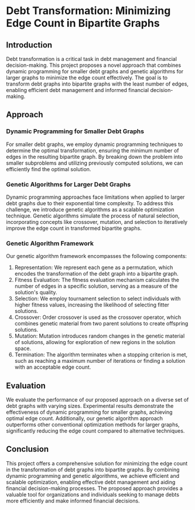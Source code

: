 # Debt Transformation: Minimizing Edge Count in Bipartite Graphs

## Introduction
Debt transformation is a critical task in debt management and financial decision-making. This project proposes a novel approach that combines dynamic programming for smaller debt graphs and genetic algorithms for larger graphs to minimize the edge count effectively. The goal is to transform debt graphs into bipartite graphs with the least number of edges, enabling efficient debt management and informed financial decision-making.

## Approach

### Dynamic Programming for Smaller Debt Graphs
For smaller debt graphs, we employ dynamic programming techniques to determine the optimal transformation, ensuring the minimum number of edges in the resulting bipartite graph. By breaking down the problem into smaller subproblems and utilizing previously computed solutions, we can efficiently find the optimal solution.

### Genetic Algorithms for Larger Debt Graphs
Dynamic programming approaches face limitations when applied to larger debt graphs due to their exponential time complexity. To address this challenge, we introduce genetic algorithms as a scalable optimization technique. Genetic algorithms simulate the process of natural selection, incorporating concepts like crossover, mutation, and selection to iteratively improve the edge count in transformed bipartite graphs.

### Genetic Algorithm Framework
Our genetic algorithm framework encompasses the following components:

1. Representation: We represent each gene as a permutation, which encodes the transformation of the debt graph into a bipartite graph.
2. Fitness Evaluation: The fitness evaluation mechanism calculates the number of edges in a specific solution, serving as a measure of the solution's quality.
3. Selection: We employ tournament selection to select individuals with higher fitness values, increasing the likelihood of selecting fitter solutions.
4. Crossover: Order crossover is used as the crossover operator, which combines genetic material from two parent solutions to create offspring solutions.
5. Mutation: Mutation introduces random changes in the genetic material of solutions, allowing for exploration of new regions in the solution space.
6. Termination: The algorithm terminates when a stopping criterion is met, such as reaching a maximum number of iterations or finding a solution with an acceptable edge count.

## Evaluation
We evaluate the performance of our proposed approach on a diverse set of debt graphs with varying sizes. Experimental results demonstrate the effectiveness of dynamic programming for smaller graphs, achieving optimal edge count. Additionally, our genetic algorithm approach outperforms other conventional optimization methods for larger graphs, significantly reducing the edge count compared to alternative techniques.

## Conclusion
This project offers a comprehensive solution for minimizing the edge count in the transformation of debt graphs into bipartite graphs. By combining dynamic programming and genetic algorithms, we achieve efficient and scalable optimization, enabling effective debt management and aiding financial decision-making processes. The proposed approach provides a valuable tool for organizations and individuals seeking to manage debts more efficiently and make informed financial decisions.
